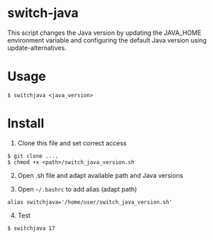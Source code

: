 # switch-java

This script changes the Java version by updating the JAVA_HOME environment variable and configuring the default Java version using update-alternatives.

# Usage

```
$ switchjava <java_version>
```

# Install

1. Clone this file and set correct access

```
$ git clone ....
$ chmod +x <path>/switch_java_version.sh
```

2. Open .sh file and adapt available path and Java versions

3. Open `~/.bashrc` to add alias (adapt path)

```
alias switchjava='/home/user/switch_java_version.sh'
```

4. Test

```
$ switchjava 17
```
